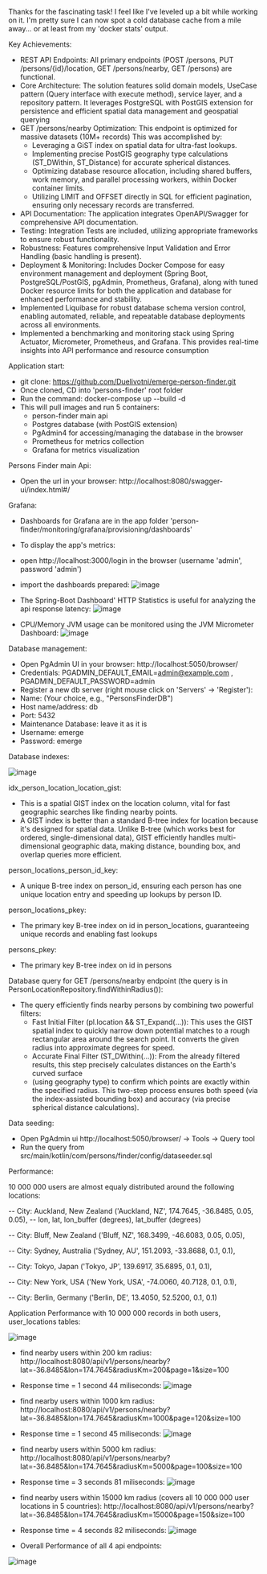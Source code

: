 Thanks for the fascinating task! I feel like I've leveled up a bit while working on it.
I'm pretty sure I can now spot a cold database cache from a mile away... or at least from my 'docker stats' output.

Key Achievements:

- REST API Endpoints: All primary endpoints (POST /persons, PUT /persons/{id}/location, GET /persons/nearby, GET /persons) are functional.
- Core Architecture: The solution features solid domain models, UseCase pattern (Query interface with execute method), service layer, and a repository pattern.
  It leverages PostgreSQL with PostGIS extension for persistence and efficient spatial data management and geospatial querying
- GET /persons/nearby Optimization: This endpoint is optimized for massive datasets (10M+ records)
  This was accomplished by:
  - Leveraging a GiST index on spatial data for ultra-fast lookups.
  - Implementing precise PostGIS geography type calculations (ST_DWithin, ST_Distance) for accurate spherical distances.
  - Optimizing database resource allocation, including shared buffers, work memory, and parallel processing workers, within Docker container limits.
  - Utilizing LIMIT and OFFSET directly in SQL for efficient pagination, ensuring only necessary records are transferred.
- API Documentation: The application integrates OpenAPI/Swagger for comprehensive API documentation.
- Testing: Integration Tests are included, utilizing appropriate frameworks to ensure robust functionality.
- Robustness: Features comprehensive Input Validation and Error Handling (basic handling is present).
- Deployment & Monitoring: Includes Docker Compose for easy environment management and deployment (Spring Boot, PostgreSQL/PostGIS, pgAdmin, Prometheus, Grafana),
  along with tuned Docker resource limits for both the application and database for enhanced performance and stability.
- Implemented Liquibase for robust database schema version control, enabling automated, reliable, and repeatable database deployments across all environments.
- Implemented a benchmarking and monitoring stack using Spring Actuator, Micrometer, Prometheus, and Grafana. This provides real-time insights into API performance and resource consumption

Application start:

- git clone: https://github.com/Duelivotni/emerge-person-finder.git 
- Once cloned, CD into 'persons-finder' root folder
- Run the command: docker-compose up --build -d
- This will pull images and run 5 containers: 
  - person-finder main api
  - Postgres database (with PostGIS extension)
  - PgAdmin4 for accessing/managing the database in the browser
  - Prometheus for metrics collection
  - Grafana for metrics visualization

Persons Finder main Api:
- Open the url in your browser: http://localhost:8080/swagger-ui/index.html#/

Grafana:

- Dashboards for Grafana are in the app folder 'person-finder/monitoring/grafana/provisioning/dashboards'
- To display the app's metrics:
- open http://localhost:3000/login in the browser (username 'admin', password 'admin')
- import the dashboards prepared:
![image](https://github.com/user-attachments/assets/dc544a91-0d67-4d6e-8fed-fa4e759bb909)

- The Spring-Boot Dashboard' HTTP Statistics is useful for analyzing the api response latency:
![image](https://github.com/user-attachments/assets/87d02a50-e97c-47e9-82b1-da3581328f5e)

- CPU/Memory JVM usage can be monitored using the JVM Micrometer Dashboard:
![image](https://github.com/user-attachments/assets/97bfd564-1d68-45bb-8120-928d202bc8b8)


Database management:

- Open PgAdmin UI in your browser: http://localhost:5050/browser/
- Credentials: PGADMIN_DEFAULT_EMAIL=admin@example.com , PGADMIN_DEFAULT_PASSWORD=admin
- Register a new db server (right mouse click on 'Servers' -> 'Register'):
- Name: (Your choice, e.g., "PersonsFinderDB")
- Host name/address: db
- Port: 5432
- Maintenance Database: leave it as it is
- Username: emerge
- Password: emerge

Database indexes:

![image](https://github.com/user-attachments/assets/340cab68-9fb9-4579-a455-caf6edaf0546)

idx_person_location_location_gist:

- This is a spatial GIST index on the location column, vital for fast geographic searches like finding nearby points.
- A GIST index is better than a standard B-tree index for location because it's designed for spatial data. 
  Unlike B-tree (which works best for ordered, single-dimensional data), GIST efficiently handles multi-dimensional geographic data, 
  making distance, bounding box, and overlap queries more efficient.

person_locations_person_id_key: 

- A unique B-tree index on person_id, ensuring each person has one unique location entry and speeding up lookups by person ID.

person_locations_pkey: 
- The primary key B-tree index on id in person_locations, guaranteeing unique records and enabling fast lookups

persons_pkey: 
- The primary key B-tree index on id in persons

Database query for GET /persons/nearby endpoint (the query is in PersonLocationRepository.findWithinRadius()):

- The query efficiently finds nearby persons by combining two powerful filters:
  - Fast Initial Filter (pl.location && ST_Expand(...)): This uses the GIST spatial index to quickly narrow down potential matches 
    to a rough rectangular area around the search point. It converts the given radius into approximate degrees for speed.
  - Accurate Final Filter (ST_DWithin(...)): From the already filtered results, this step precisely calculates distances on the Earth's curved surface 
  - (using geography type) to confirm which points are exactly within the specified radius.
This two-step process ensures both speed (via the index-assisted bounding box) and accuracy (via precise spherical distance calculations).

Data seeding:

- Open PgAdmin ui http://localhost:5050/browser/ -> Tools -> Query tool
- Run the query from src/main/kotlin/com/persons/finder/config/dataseeder.sql

Performance:

10 000 000 users are almost equaly distributed around the following locations:

-- City: Auckland, New Zealand
('Auckland, NZ', 174.7645, -36.8485, 0.05, 0.05), -- lon, lat, lon_buffer (degrees), lat_buffer (degrees)

-- City: Bluff, New Zealand
('Bluff, NZ', 168.3499, -46.6083, 0.05, 0.05),

-- City: Sydney, Australia
('Sydney, AU', 151.2093, -33.8688, 0.1, 0.1),

-- City: Tokyo, Japan
('Tokyo, JP', 139.6917, 35.6895, 0.1, 0.1),

-- City: New York, USA
('New York, USA', -74.0060, 40.7128, 0.1, 0.1),

-- City: Berlin, Germany
('Berlin, DE', 13.4050, 52.5200, 0.1, 0.1)


Application Performance with 10 000 000 records in both users, user_locations tables:

![image](https://github.com/user-attachments/assets/77ca33ea-c99d-4939-b009-6a088aa59daf)

- find nearby users within 200 km radius: http://localhost:8080/api/v1/persons/nearby?lat=-36.8485&lon=174.7645&radiusKm=200&page=1&size=100
- Response time = 1 second 44 miliseconds:
![image](https://github.com/user-attachments/assets/d8e619ca-8e02-4995-8e9c-6462b503b6db)


- find nearby users within 1000 km radius: http://localhost:8080/api/v1/persons/nearby?lat=-36.8485&lon=174.7645&radiusKm=1000&page=120&size=100
- Response time = 1 second 45 miliseconds:
![image](https://github.com/user-attachments/assets/45993f99-8c2c-4515-8b3b-27d77fc925ea)

- find nearby users within 5000 km radius: http://localhost:8080/api/v1/persons/nearby?lat=-36.8485&lon=174.7645&radiusKm=5000&page=100&size=100
- Response time = 3 seconds 81 miliseconds:
![image](https://github.com/user-attachments/assets/008339e0-3219-4e24-9672-18093ce0c187)

- find nearby users within 15000 km radius (covers all 10 000 000 user locations in 5 countries): http://localhost:8080/api/v1/persons/nearby?lat=-36.8485&lon=174.7645&radiusKm=15000&page=150&size=100
- Response time = 4 seconds 82 miliseconds:
![image](https://github.com/user-attachments/assets/839df73e-42fe-4b58-8637-6b486c3f4701)



- Overall Performance of all 4 api endpoints:
  
![image](https://github.com/user-attachments/assets/c7fbe1f3-b923-43fc-952e-cd3053d5a341)

